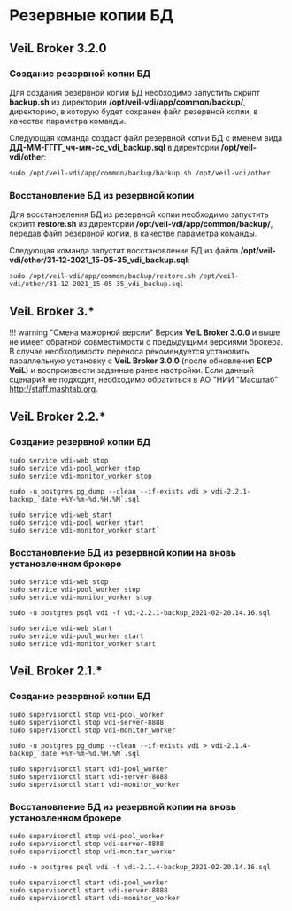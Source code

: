 # Резервные копии БД

## VeiL Broker 3.2.0

### Создание резервной копии БД

Для создания резервной копии БД необходимо запустить скрипт **backup.sh** из директории 
**/opt/veil-vdi/app/common/backup/**, директорию, в которую будет сохранен файл резервной копии, 
в качестве параметра команды.

Следующая команда создаст файл резервной копии БД с именем вида **ДД-ММ-ГГГГ_чч-мм-сс_vdi_backup.sql** 
в директории **/opt/veil-vdi/other**:

```
sudo /opt/veil-vdi/app/common/backup/backup.sh /opt/veil-vdi/other
```

### Восстановление БД из резервной копии

Для восстановления БД из резервной копии необходимо запустить скрипт **restore.sh** из директории 
**/opt/veil-vdi/app/common/backup/**, передав файл резервной копии, в качестве параметра команды.

Следующая команда запустит восстановление БД из файла **/opt/veil-vdi/other/31-12-2021_15-05-35_vdi_backup.sql**:

```
sudo /opt/veil-vdi/app/common/backup/restore.sh /opt/veil-vdi/other/31-12-2021_15-05-35_vdi_backup.sql
```

## VeiL Broker 3.*

!!! warning "Смена мажорной версии"
    Версия **VeiL Broker 3.0.0** и выше не имеет обратной совместимости с предыдущими версиями брокера. В случае необходимости
    переноса рекомендуется установить параллельную установку с **VeiL Broker 3.0.0** (после обновления **ECP VeiL**) и 
    воспроизвести заданные ранее настройки. Если данный сценарий не подходит, необходимо обратиться в АО "НИИ "Масштаб" 
    http://staff.mashtab.org.

## VeiL Broker 2.2.*

### Создание резервной копии БД
```
sudo service vdi-web stop
sudo service vdi-pool_worker stop
sudo service vdi-monitor_worker stop
 
sudo -u postgres pg_dump --clean --if-exists vdi > vdi-2.2.1-backup_`date +%Y-%m-%d.%H.%M`.sql
 
sudo service vdi-web start
sudo service vdi-pool_worker start
sudo service vdi-monitor_worker start`
```

### Восстановление БД из резервной копии на вновь установленном брокере
```
sudo service vdi-web stop
sudo service vdi-pool_worker stop
sudo service vdi-monitor_worker stop
 
sudo -u postgres psql vdi -f vdi-2.2.1-backup_2021-02-20.14.16.sql
 
sudo service vdi-web start
sudo service vdi-pool_worker start
sudo service vdi-monitor_worker start
```

## VeiL Broker 2.1.*

### Создание резервной копии БД
```
sudo supervisorctl stop vdi-pool_worker
sudo supervisorctl stop vdi-server-8888
sudo supervisorctl stop vdi-monitor_worker
 
sudo -u postgres pg_dump --clean --if-exists vdi > vdi-2.1.4-backup_`date +%Y-%m-%d.%H.%M`.sql
 
sudo supervisorctl start vdi-pool_worker
sudo supervisorctl start vdi-server-8888
sudo supervisorctl start vdi-monitor_worker
```

### Восстановление БД из резервной копии на вновь установленном брокере
```
sudo supervisorctl stop vdi-pool_worker
sudo supervisorctl stop vdi-server-8888
sudo supervisorctl stop vdi-monitor_worker
 
sudo -u postgres psql vdi -f vdi-2.1.4-backup_2021-02-20.14.16.sql
 
sudo supervisorctl start vdi-pool_worker
sudo supervisorctl start vdi-server-8888
sudo supervisorctl start vdi-monitor_worker
```
